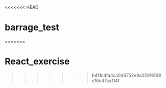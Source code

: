 <<<<<<< HEAD
# barrage_test
=======
# React_exercise
>>>>>>> b4f1cdfa4cc9d6752e9a059f6f99cf6c47caf14f
